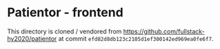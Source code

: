 # Patientor - frontend

This directory is cloned / vendored from https://github.com/fullstack-hy2020/patientor at commit `efd82d8db123c2105d1ef300142ed969ea0fe6f7`.
